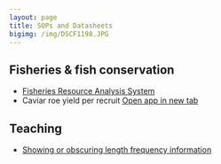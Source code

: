 ```yaml
---
layout: page
title: SOPs and Datasheets
bigimg: /img/DSCF1198.JPG
---
```


## Fisheries & fish conservation

* [Fisheries Resource Analysis System](https://mcolvin.github.io/apps/technical/fras.html)
* Caviar roe yield per recruit <a href="https://mcolvin.github.io/apps/technical/caviar-yield-per-recruit.html" target="_blank">Open app in new tab</a>

<!--
https://mcolvin.shinyapps.io/gcpo-test
-->

## Teaching

* [Showing or obscuring length frequency information](https://mcolvin.github.io/apps/teaching/length-frequency-information.html)


